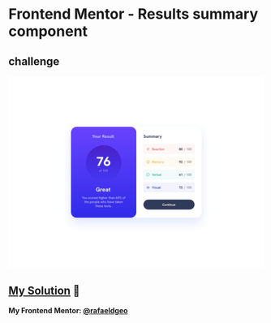 # Frontend Mentor - Results summary component
## challenge

![Design preview for the Results summary component coding challenge](./design/desktop-preview.jpg)


## [My Solution](https://newbie-results-summary-component-main.vercel.app/) 🚀
**My Frontend Mentor: [@rafaeldgeo](https://www.frontendmentor.io/profile/rafaeldgeo)**
